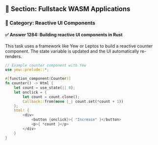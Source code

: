 ## 📘 Section: Fullstack WASM Applications
### 🔹 Category: Reactive UI Components
#### ✅ Answer 1284: Building reactive UI components in Rust

This task uses a framework like Yew or Leptos to build a reactive counter component. The state variable is updated and the UI automatically re-renders.

```rust
// Example counter component with Yew
use yew::prelude::*;

#[function_component(Counter)]
fn counter() -> Html {
    let count = use_state(|| 0);
    let onclick = {
        let count = count.clone();
        Callback::from(move |_| count.set(*count + 1))
    };
    html! {
        <div>
            <button {onclick}>{ "Increase" }</button>
            <p>{ *count }</p>
        </div>
    }
}
```
